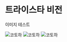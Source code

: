 # 트라이스타 비전

이미지 테스트<br>

![코토하](https://drive.google.com/uc?export=view&id=19QG9Var6trBCf67gkctNk6BD9p0WhqNE "총수")
![코토하](https://drive.google.com/uc?export=view&id=1sX7KFc6L0yyohdMKrVKjBJy1tiMRV7Cz "메로나")
![코토하](https://drive.google.com/uc?export=view&id=1wMUso_CulvlLnEM6ZEAM6OYq3l4P8d_A "혜미해피")
